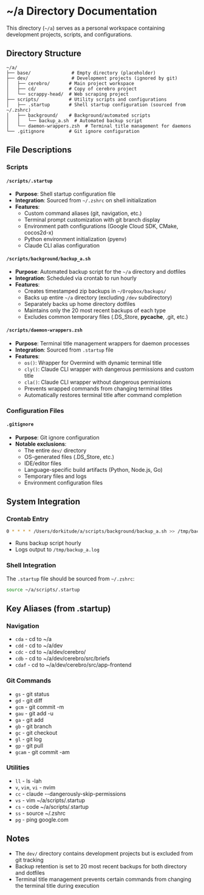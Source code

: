 # ~/a Directory Documentation

This directory (`~/a`) serves as a personal workspace containing development projects, scripts, and configurations.

## Directory Structure

```
~/a/
├── base/               # Empty directory (placeholder)
├── dev/                # Development projects (ignored by git)
│   ├── cerebro/       # Main project workspace
│   ├── cd/            # Copy of cerebro project
│   └── scrappy-head/  # Web scraping project
├── scripts/           # Utility scripts and configurations
│   ├── .startup       # Shell startup configuration (sourced from ~/.zshrc)
│   ├── background/    # Background/automated scripts
│   │   └── backup_a.sh  # Automated backup script
│   └── daemon-wrappers.zsh  # Terminal title management for daemons
└── .gitignore         # Git ignore configuration
```

## File Descriptions

### Scripts

#### `/scripts/.startup`
- **Purpose**: Shell startup configuration file
- **Integration**: Sourced from `~/.zshrc` on shell initialization
- **Features**:
  - Custom command aliases (git, navigation, etc.)
  - Terminal prompt customization with git branch display
  - Environment path configurations (Google Cloud SDK, CMake, cocos2d-x)
  - Python environment initialization (pyenv)
  - Claude CLI alias configuration

#### `/scripts/background/backup_a.sh`
- **Purpose**: Automated backup script for the `~/a` directory and dotfiles
- **Integration**: Scheduled via crontab to run hourly
- **Features**:
  - Creates timestamped zip backups in `~/Dropbox/backups/`
  - Backs up entire `~/a` directory (excluding `/dev` subdirectory)
  - Separately backs up home directory dotfiles
  - Maintains only the 20 most recent backups of each type
  - Excludes common temporary files (.DS_Store, __pycache__, .git, etc.)

#### `/scripts/daemon-wrappers.zsh`
- **Purpose**: Terminal title management wrappers for daemon processes
- **Integration**: Sourced from `.startup` file
- **Features**:
  - `os()`: Wrapper for Overmind with dynamic terminal title
  - `cly()`: Claude CLI wrapper with dangerous permissions and custom title
  - `cla()`: Claude CLI wrapper without dangerous permissions
  - Prevents wrapped commands from changing terminal titles
  - Automatically restores terminal title after command completion

### Configuration Files

#### `.gitignore`
- **Purpose**: Git ignore configuration
- **Notable exclusions**:
  - The entire `dev/` directory
  - OS-generated files (.DS_Store, etc.)
  - IDE/editor files
  - Language-specific build artifacts (Python, Node.js, Go)
  - Temporary files and logs
  - Environment configuration files

## System Integration

### Crontab Entry
```bash
0 * * * * /Users/dorkitude/a/scripts/background/backup_a.sh >> /tmp/backup_a.log 2>&1
```
- Runs backup script hourly
- Logs output to `/tmp/backup_a.log`

### Shell Integration
The `.startup` file should be sourced from `~/.zshrc`:
```bash
source ~/a/scripts/.startup
```

## Key Aliases (from .startup)

### Navigation
- `cda` - cd to ~/a
- `cdd` - cd to ~/a/dev
- `cdc` - cd to ~/a/dev/cerebro/
- `cdb` - cd to ~/a/dev/cerebro/src/briefs
- `cdaf` - cd to ~/a/dev/cerebro/src/app-frontend

### Git Commands
- `gs` - git status
- `gd` - git diff
- `gcm` - git commit -m
- `gau` - git add -u
- `ga` - git add
- `gb` - git branch
- `gc` - git checkout
- `gl` - git log
- `gp` - git pull
- `gcam` - git commit -am

### Utilities
- `ll` - ls -lah
- `v`, `vim`, `vi` - nvim
- `cc` - claude --dangerously-skip-permissions
- `vs` - vim ~/a/scripts/.startup
- `cs` - code ~/a/scripts/.startup
- `ss` - source ~/.zshrc
- `pg` - ping google.com

## Notes

- The `dev/` directory contains development projects but is excluded from git tracking
- Backup retention is set to 20 most recent backups for both directory and dotfiles
- Terminal title management prevents certain commands from changing the terminal title during execution